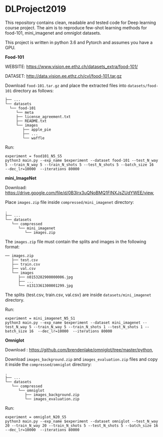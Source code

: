 # DLProject2019

This repository contains clean, readable and tested code for Deep learning course project. 
The aim is to reproduce few-shot learning methods for food-101, mini_imagenet and omniglot datasets.

This project is written in python 3.6 and Pytorch and assumes you have a GPU.


**Food-101**

WEBSITE: https://www.vision.ee.ethz.ch/datasets_extra/food-101/

DATASET: http://data.vision.ee.ethz.ch/cvl/food-101.tar.gz

Download `food-101.tar.gz` and place the extracted files into `datasets/food-101` directory as follows:
```
├── ...
└── datasets 
  └── food-101
     └── meta               
     ├── license_agreement.txt 
     ├── README.txt 
     └── images
        ├── apple_pie
        ├── ...
        └── waffle
```    
Run: 
```
experiment = food101_N5_S5
python3 main.py --exp_name $experiment --dataset food-101 --test_N_way 5 --train_N_way 5 --train_N_shots 5 --test_N_shots 5 --batch_size 16  --dec_lr=10000  --iterations 80000
```

**mini_ImageNet**

Download: https://drive.google.com/file/d/0B3Irx3uQNoBMQ1FlNXJsZUdYWEE/view, 

Place `images.zip` file inside `compressed/mini_imagenet` directory:
```
.
├── ...
└── datasets                    
   └── compressed                
      └── mini_imagenet
         └── images.zip
```

The `images.zip` file must contain the splits and images in the following format:
```
── images.zip
   ├── test.csv                
   ├── train.csv 
   ├── val.csv 
   └── images
      ├── n0153282900000006.jpg
      ├── ...
      └── n1313361300001299.jpg
```
The splits {test.csv, train.csv, val.csv} are inside `datasets/mini_imagenet` directory. 

Run: 
```
experiment = mini_imagenet_N5_S1
python3 main.py --exp_name $experiment --dataset mini_imagenet --test_N_way 5 --train_N_way 5 --train_N_shots 1 --test_N_shots 1 --batch_size 16  --dec_lr=10000  --iterations 80000
```

**Omniglot**

Download : https://github.com/brendenlake/omniglot/tree/master/python, 

Download `images_background.zip` and `images_evaluation.zip` files and copy it inside the `compressed/omniglot` directory:
```
.
├── ...
└── datasets                    
   └── compressed                
      └── omniglot
         ├── images_background.zip
         └── images_evaluation.zip
```

Run: 
```
experiment = omniglot_N20_S5
python3 main.py --exp_name $experiment --dataset omniglot --test_N_way 20 --train_N_way 20 --train_N_shots 5 --test_N_shots 5 --batch_size 16  --dec_lr=10000  --iterations 80000
```
